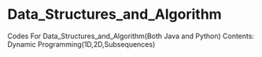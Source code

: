 # Data_Structures_and_Algorithm
Codes For Data_Structures_and_Algorithm(Both Java and Python)
Contents:
Dynamic Programming(1D,2D,Subsequences)
